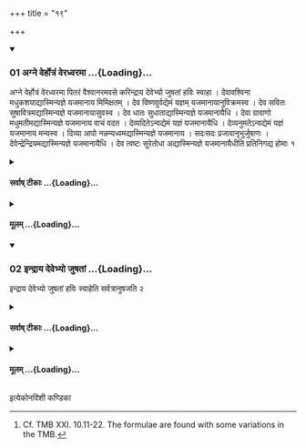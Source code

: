 +++
title = "१९"

+++

<div class="js_include" includetitle="true" newlevelforh1="3" unfilled url="/vedAH_yajuH/taittirIyam/sUtram/ApastambaH/shrautam/vishvAsa-prastutiH/22/19/01_agne_verhotraM_veradhvaramA.md">
<details open><summary><h3>01 अग्ने वेर्होत्रं वेरध्वरमा ...{Loading}...</h3></summary>

अग्ने वेर्होत्रं वेरध्वरमा पितरं वैश्वानरमवसे करिन्द्राय देवेभ्यो जुषतां हविः स्वाहा । देवावश्विना मधुकशयाद्यास्मिन्यज्ञे यजमानाय मिमिक्षतम् । देव विष्णवुर्वद्येमं यज्ञम् यजमानायानुविक्रमस्व । देव सवितः सुषावित्रमद्यास्मिन्यज्ञे यजमानायासुवस्व । देव धातः सुधाताद्यास्मिन्यज्ञे यजमानायैधि । देवा ग्रावाणो मधुमतीमद्यास्मिन्यज्ञे यजमानाय वाचं वदत । देव्यदितेऽन्वद्येमं यज्ञं यजमानायैधि । देव्यनुमतेऽन्वद्येमं यज्ञं यजमानाय मन्यस्व । दिव्या आपो नन्नम्यध्वमद्यास्मिन्यज्ञे यजमानाय । सदःसदः प्रजावानृभुर्जुषाणः । देवेन्द्रेन्द्रियमद्यास्मिन्यज्ञे यजमानायैधि । देव त्वष्टः सुरेतोधा अद्यास्मिन्यज्ञे यजमानायैधीति प्रतिनिगद्य होमाः १
</details>
</div>
<div class="js_include collapsed" newlevelforh1="4" title="सर्वाष् टीकाः" unfilled url="/vedAH_yajuH/taittirIyam/sUtram/ApastambaH/shrautam/sarvASh_TIkAH/22/19/01_agne_verhotraM_veradhvaramA.md">
<details><summary><h4>सर्वाष् टीकाः ...{Loading}...</h4></summary>
<details><summary>थिते</summary>

1. The offerings of these breads are to be made by the Adhvaryu having uttered the formulae beginning with agner ver hotram... (respectively one by one).[^1]  

[^1]: Cf. TMB XXI. 10.11-22. The formulae are found with some variations in the TMB.  
</details>
</details>
</div>
<div class="js_include collapsed" newlevelforh1="4" title="मूलम्" unfilled url="/vedAH_yajuH/taittirIyam/sUtram/ApastambaH/shrautam/mUlam/22/19/01_agne_verhotraM_veradhvaramA.md">
<details><summary><h4>मूलम् ...{Loading}...</h4></summary>

अग्ने वेर्होत्रं वेरध्वरमा पितरं वैश्वानरमवसे करिन्द्राय देवेभ्यो जुषतां हविः स्वाहा । देवावश्विना मधुकशयाद्यास्मिन्यज्ञे यजमानाय मिमिक्षतम् । देव विष्णवुर्वद्येमं यज्ञम् यजमानायानुविक्रमस्व । देव सवितः सुषावित्रमद्यास्मिन्यज्ञे यजमानायासुवस्व । देव धातः सुधाताद्यास्मिन्यज्ञे यजमानायैधि । देवा ग्रावाणो मधुमतीमद्यास्मिन्यज्ञे यजमानाय वाचं वदत । देव्यदितेऽन्वद्येमं यज्ञं यजमानायैधि । देव्यनुमतेऽन्वद्येमं यज्ञं यजमानाय मन्यस्व । दिव्या आपो नन्नम्यध्वमद्यास्मिन्यज्ञे यजमानाय । सदःसदः प्रजावानृभुर्जुषाणः । देवेन्द्रेन्द्रियमद्यास्मिन्यज्ञे यजमानायैधि । देव त्वष्टः सुरेतोधा अद्यास्मिन्यज्ञे यजमानायैधीति प्रतिनिगद्य होमाः १
</details>
</div>
<div class="js_include" includetitle="true" newlevelforh1="3" unfilled url="/vedAH_yajuH/taittirIyam/sUtram/ApastambaH/shrautam/vishvAsa-prastutiH/22/19/02_indrAya_devebhyo_juShatAM.md">
<details open><summary><h3>02 इन्द्राय देवेभ्यो जुषतां ...{Loading}...</h3></summary>

इन्द्राय देवेभ्यो जुषतां हविः स्वाहेति सर्वत्रानुषजति २
</details>
</div>
<div class="js_include collapsed" newlevelforh1="4" title="सर्वाष् टीकाः" unfilled url="/vedAH_yajuH/taittirIyam/sUtram/ApastambaH/shrautam/sarvASh_TIkAH/22/19/02_indrAya_devebhyo_juShatAM.md">
<details><summary><h4>सर्वाष् टीकाः ...{Loading}...</h4></summary>
<details><summary>थिते</summary>

2. Everywhere i.e. to each formula he adds indrāya havir juṣatāṁ haviḥ svāhā.  

</details>
</details>
</div>
<div class="js_include collapsed" newlevelforh1="4" title="मूलम्" unfilled url="/vedAH_yajuH/taittirIyam/sUtram/ApastambaH/shrautam/mUlam/22/19/02_indrAya_devebhyo_juShatAM.md">
<details><summary><h4>मूलम् ...{Loading}...</h4></summary>

इन्द्राय देवेभ्यो जुषतां हविः स्वाहेति सर्वत्रानुषजति २
</details>
</div>





  
इत्येकोनविंशी कण्डिका 
